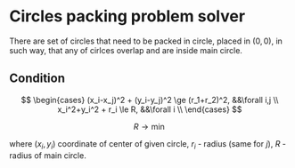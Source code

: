 # Circles packing problem solver

There are set of circles that need to be packed in circle, placed in $(0, 0)$, in such way, that any of cirlces overlap and are inside main circle.

## Condition
$$
\begin{cases}
  (x_i-x_j)^2 + (y_i-y_j)^2 \ge (r_1+r_2)^2, &&\forall i,j \\
  x_i^2+y_i^2 + r_i \le R, &&\forall i \\
\end{cases}
$$

$$
R \to \min
$$

where $(x_i, y_i)$ coordinate of center of given circle, $r_i$ - radius (same for $j$), $R$ - radius of main circle.
